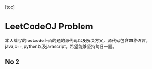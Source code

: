 [toc]
# LeetCodeOJ Problem
本人编写的leetcode上面的题的源代码以及解决方案，源代码包含四种语言，java,c++,python以及javascript。希望能够坚持每日一题。
## No 2